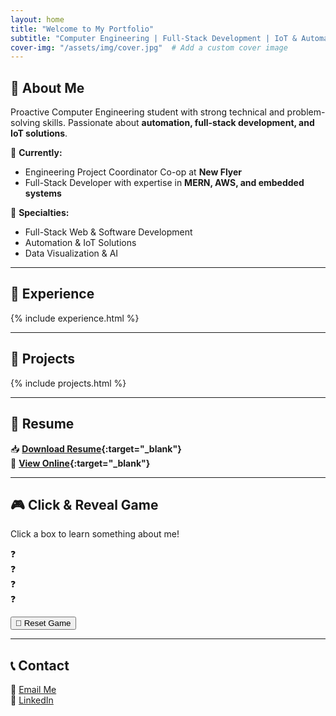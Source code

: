 ```yaml
---
layout: home
title: "Welcome to My Portfolio"
subtitle: "Computer Engineering | Full-Stack Development | IoT & Automation"
cover-img: "/assets/img/cover.jpg"  # Add a custom cover image
---
```


## 👋 About Me  
Proactive Computer Engineering student with strong technical and problem-solving skills. Passionate about **automation, full-stack development, and IoT solutions**.  

💼 **Currently:**  
- Engineering Project Coordinator Co-op at **New Flyer**  
- Full-Stack Developer with expertise in **MERN, AWS, and embedded systems**  

🎯 **Specialties:**  
- Full-Stack Web & Software Development  
- Automation & IoT Solutions  
- Data Visualization & AI  

---

## 💼 Experience  

{% include experience.html %}  

---

## 📂 Projects  

{% include projects.html %}  

---

## 📄 Resume  

📥 **[Download Resume](Sukhmeet_Singh_Hora_Resume.pdf){:target="_blank"}**  
💼 **[View Online](Sukhmeet_Singh_Hora_Resume.pdf){:target="_blank"}**  

---

## 🎮 Click & Reveal Game  

Click a box to learn something about me!  

<div class="game-container">
    <div class="box" onclick="revealFact(this)">❓</div>
    <div class="box" onclick="revealFact(this)">❓</div>
    <div class="box" onclick="revealFact(this)">❓</div>
    <div class="box" onclick="revealFact(this)">❓</div>
</div>

<button class="reset-btn" onclick="resetGame()">🔄 Reset Game</button>

---

## 📞 Contact  

📧 [Email Me](mailto:horass@myumanitoba.ca)  
🔗 [LinkedIn](https://linkedin.com/in/sukhmeet-hora)  

